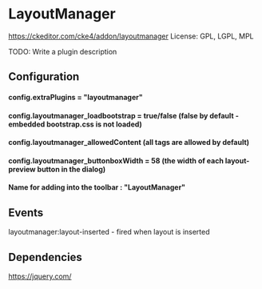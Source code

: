 # LayoutManager
https://ckeditor.com/cke4/addon/layoutmanager   License: GPL, LGPL, MPL

TODO: Write a plugin description

## Configuration

#### config.extraPlugins = "layoutmanager"

#### config.layoutmanager_loadbootstrap = true/false (false by default - embedded bootstrap.css is not loaded)
#### config.layoutmanager_allowedContent (all tags are allowed by default)
#### config.layoutmanager_buttonboxWidth = 58 (the width of each layout-preview button in the dialog)

#### Name for adding into the toolbar : "LayoutManager"

## Events

layoutmanager:layout-inserted - fired when layout is inserted

## Dependencies
https://jquery.com/
